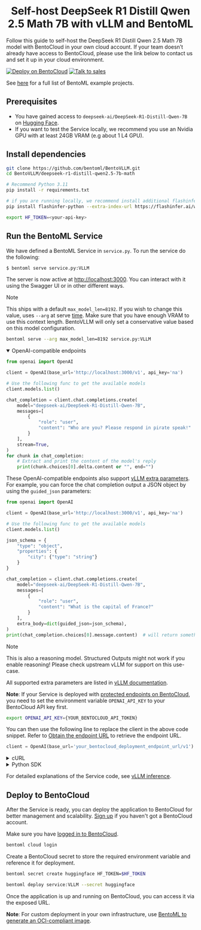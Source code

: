 <div align="center">
    <h1 align="center">Self-host DeepSeek R1 Distill Qwen 2.5 Math 7B with vLLM and BentoML</h1>
</div>

Follow this guide to self-host the DeepSeek R1 Distill Qwen 2.5 Math 7B model with BentoCloud in your own cloud account. If your team doesn’t already have access to BentoCloud, please use the link below to contact us and set it up in your cloud environment.

[![Deploy on BentoCloud](https://img.shields.io/badge/Deploy_on_BentoCloud-d0bfff?style=for-the-badge)](https://cloud.bentoml.com/)
[![Talk to sales](https://img.shields.io/badge/Talk_to_sales-eefbe4?style=for-the-badge)](https://bentoml.com/contact)

See [here](https://docs.bentoml.com/en/latest/examples/overview.html) for a full list of BentoML example projects.

## Prerequisites
- You have gained access to `deepseek-ai/DeepSeek-R1-Distill-Qwen-7B` on [Hugging Face](https://huggingface.co/deepseek-ai/DeepSeek-R1-Distill-Qwen-7B).
- If you want to test the Service locally, we recommend you use an Nvidia GPU with at least 24GB VRAM (e.g about 1 L4 GPU).

## Install dependencies

```bash
git clone https://github.com/bentoml/BentoVLLM.git
cd BentoVLLM/deepseek-r1-distill-qwen2.5-7b-math

# Recommend Python 3.11
pip install -r requirements.txt

# if you are running locally, we recommend install additional flashinfer library for better performance.
pip install flashinfer-python --extra-index-url https://flashinfer.ai/whl/cu124/torch2.6

export HF_TOKEN=<your-api-key>
```

## Run the BentoML Service

We have defined a BentoML Service in `service.py`. To run the service do the following:

```python
$ bentoml serve service.py:VLLM
```

The server is now active at [http://localhost:3000](http://localhost:3000/). You can interact with it using the Swagger UI or in other different ways.

> [!NOTE]
> This ships with a default `max_model_len=8192`. If you wish to change this value, uses `--arg` at serve [time](https://docs.bentoml.com/en/latest/reference/bentoml/bento-build-options.html#args). Make sure that you have enough VRAM to use this context length. BentoVLLM will only set a conservative value based on this model configuration.
>
> ```bash
> bentoml serve --arg max_model_len=8192 service.py:VLLM
> ```

<details open>

<summary>OpenAI-compatible endpoints</summary>

```python
from openai import OpenAI

client = OpenAI(base_url='http://localhost:3000/v1', api_key='na')

# Use the following func to get the available models
client.models.list()

chat_completion = client.chat.completions.create(
    model="deepseek-ai/DeepSeek-R1-Distill-Qwen-7B",
    messages=[
        {
            "role": "user",
            "content": "Who are you? Please respond in pirate speak!"
        }
    ],
    stream=True,
)
for chunk in chat_completion:
    # Extract and print the content of the model's reply
    print(chunk.choices[0].delta.content or "", end="")
```

These OpenAI-compatible endpoints also support [vLLM extra parameters](https://docs.vllm.ai/en/latest/serving/openai_compatible_server.html#extra-parameters). For example, you can force the chat completion output a JSON object by using the `guided_json` parameters:

```python
from openai import OpenAI

client = OpenAI(base_url='http://localhost:3000/v1', api_key='na')

# Use the following func to get the available models
client.models.list()

json_schema = {
    "type": "object",
    "properties": {
        "city": {"type": "string"}
    }
}

chat_completion = client.chat.completions.create(
    model="deepseek-ai/DeepSeek-R1-Distill-Qwen-7B",
    messages=[
        {
            "role": "user",
            "content": "What is the capital of France?"
        }
    ],
    extra_body=dict(guided_json=json_schema),
)
print(chat_completion.choices[0].message.content)  # will return something like: {"city": "Paris"}
```

> [!NOTE]
> This is also a reasoning model. Structured Outputs might not work if you enable reasoning! Please check upstream vLLM for support on this use-case.

All supported extra parameters are listed in [vLLM documentation](https://docs.vllm.ai/en/latest/serving/openai_compatible_server.html#extra-parameters).

**Note**: If your Service is deployed with [protected endpoints on BentoCloud](https://docs.bentoml.com/en/latest/bentocloud/how-tos/manage-access-token.html#access-protected-deployments), you need to set the environment variable `OPENAI_API_KEY` to your BentoCloud API key first.

```bash
export OPENAI_API_KEY={YOUR_BENTOCLOUD_API_TOKEN}
```

You can then use the following line to replace the client in the above code snippet. Refer to [Obtain the endpoint URL](https://docs.bentoml.com/en/latest/bentocloud/how-tos/call-deployment-endpoints.html#obtain-the-endpoint-url) to retrieve the endpoint URL.

```python
client = OpenAI(base_url='your_bentocloud_deployment_endpoint_url/v1')
```

</details>


<details>

<summary>cURL</summary>

```bash
curl -X 'POST' \
  'http://localhost:3000/generate' \
  -H 'accept: text/event-stream' \
  -H 'Content-Type: application/json' \
  -d '{
  "prompt": "Who are you? Please respond in pirate speak!",
}'
```

</details>

<details>

<summary>Python SDK</summary>

```python
import bentoml

with bentoml.SyncHTTPClient("http://localhost:3000") as client:
    response_generator = client.generate(
        prompt="Who are you? Please respond in pirate speak!",
    )
    for response in response_generator:
        print(response, end='')
```

</details>

For detailed explanations of the Service code, see [vLLM inference](https://docs.bentoml.org/en/latest/examples/vllm.html).

## Deploy to BentoCloud

After the Service is ready, you can deploy the application to BentoCloud for better management and scalability. [Sign up](https://www.bentoml.com/) if you haven't got a BentoCloud account.

Make sure you have [logged in to BentoCloud](https://docs.bentoml.com/en/latest/scale-with-bentocloud/manage-api-tokens.html).

```bash
bentoml cloud login
```

Create a BentoCloud secret to store the required environment variable and reference it for deployment.

```bash
bentoml secret create huggingface HF_TOKEN=$HF_TOKEN

bentoml deploy service:VLLM --secret huggingface
```

Once the application is up and running on BentoCloud, you can access it via the exposed URL.

**Note**: For custom deployment in your own infrastructure, use [BentoML to generate an OCI-compliant image](https://docs.bentoml.com/en/latest/get-started/packaging-for-deployment.html).